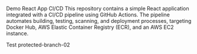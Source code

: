 Demo React App CI/CD
This repository contains a simple React application integrated with a CI/CD pipeline using GitHub Actions. The pipeline automates building, testing, scanning, and deployment processes, targeting Docker Hub, AWS Elastic Container Registry (ECR), and an AWS EC2 instance.

Test protected-branch-02